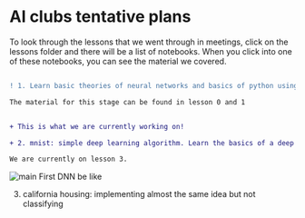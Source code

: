 # AI clubs tentative plans

To look through the lessons that we went through in meetings, click on the lessons folder and there will be a list of notebooks. When you click into one of these notebooks, you can see the material we covered. 

```diff

! 1. Learn basic theories of neural networks and basics of python using Colab

The material for this stage can be found in lesson 0 and 1

```

```diff

+ This is what we are currently working on!

+ 2. mnist: simple deep learning algorithm. Learn the basics of a deep learning model that processes images

We are currently on lesson 3. 

```

![main](https://thumbs.gfycat.com/SeparateFrayedChafer-max-1mb.gif)
First DNN be like

3. california housing: implementing almost the same idea but not classifying

